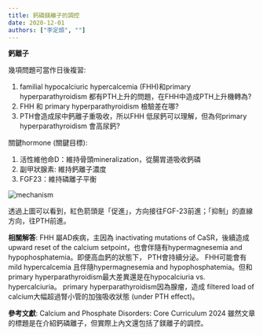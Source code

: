 ```yaml
---
title: 鈣磷鎂離子的調控
date: 2020-12-01
authors: ["李定頡", ""]
---
```

<!--more-->
**鈣離子**

幾項問題可當作日後複習:
1. familial hypocalciuric hypercalcemia (FHH)和primary hyperparathyroidism 都有PTH上升的問題，在FHH中造成PTH上升機轉為?
2. FHH 和 primary hyperparathyroidism 檢驗差在哪?
3. PTH會造成尿中鈣離子重吸收，所以FHH 低尿鈣可以理解，但為何primary hyperparathyroidism 會高尿鈣?


關鍵hormone (關鍵目標):
 1. 活性維他命D：維持骨頭mineralization，從腸胃道吸收鈣磷 
 2. 副甲狀腺素: 維持鈣離子濃度
 3. FGF23：維持磷離子平衡

![mechanism](para.jpg)

透過上圖可以看到，紅色箭頭是「促進」，方向接往FGF-23前進；「抑制」的直線方向，往PTH前進。


**相關解答**:
FHH 屬AD疾病，主因為 inactivating mutations of CaSR，後續造成 upward reset of the calcium setpoint，也會伴隨有hypermagnesemia and hypophosphatemia。即便高血鈣的狀態下， PTH會持續分泌。
FHH可能會有mild hypercalcemia 且伴隨hypermagnesemia and hypophosphatemia。但和primary hyperparathyroidism最大差異還是在hypocalciuria vs. hypercalciuria。
primary hyperparathyroidism因為腺瘤，造成 filtered load of calcium大幅超過腎小管的加強吸收狀態 (under PTH effect)。


 **參考文獻**: 
    Calcium and Phosphate Disorders: Core Curriculum 2024
    雖然文章的標題是在介紹鈣磷離子，但實際上內文還包括了鎂離子的調控。